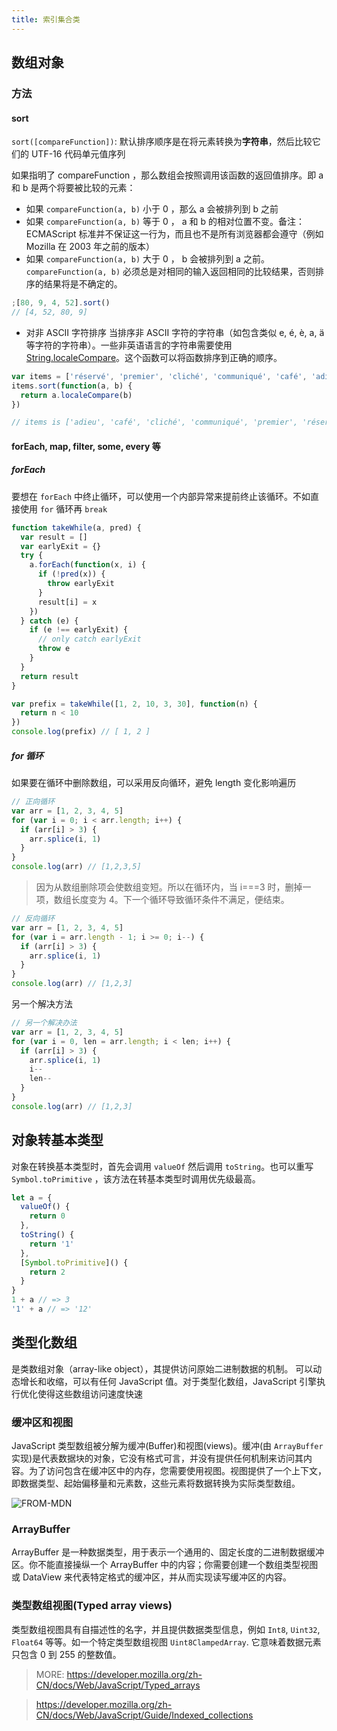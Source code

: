 ```yaml
---
title: 索引集合类
---
```


## 数组对象

### 方法

#### sort

`sort([compareFunction])`: 默认排序顺序是在将元素转换为**字符串**，然后比较它们的 UTF-16 代码单元值序列

如果指明了 compareFunction ，那么数组会按照调用该函数的返回值排序。即 a 和 b 是两个将要被比较的元素：

- 如果 `compareFunction(a, b)` 小于 0 ，那么 a 会被排列到 b 之前
- 如果 `compareFunction(a, b)` 等于 0 ， a 和 b 的相对位置不变。备注： ECMAScript 标准并不保证这一行为，而且也不是所有浏览器都会遵守（例如 Mozilla 在 2003 年之前的版本）
- 如果 `compareFunction(a, b)` 大于 0 ， b 会被排列到 a 之前。
  `compareFunction(a, b)` 必须总是对相同的输入返回相同的比较结果，否则排序的结果将是不确定的。

```js
;[80, 9, 4, 52].sort()
// [4, 52, 80, 9]
```

- 对非 ASCII 字符排序
  当排序非 ASCII 字符的字符串（如包含类似 e, é, è, a, ä 等字符的字符串）。一些非英语语言的字符串需要使用 [String.localeCompare](https://developer.mozilla.org/zh-CN/docs/Web/JavaScript/Reference/Global_Objects/String/localeCompare)。这个函数可以将函数排序到正确的顺序。

```js
var items = ['réservé', 'premier', 'cliché', 'communiqué', 'café', 'adieu']
items.sort(function(a, b) {
  return a.localeCompare(b)
})

// items is ['adieu', 'café', 'cliché', 'communiqué', 'premier', 'réservé']
```

#### forEach, map, filter, some, every 等

##### forEach

要想在 `forEach` 中终止循环，可以使用一个内部异常来提前终止该循环。不如直接使用 `for` 循环再 `break`

```js
function takeWhile(a, pred) {
  var result = []
  var earlyExit = {}
  try {
    a.forEach(function(x, i) {
      if (!pred(x)) {
        throw earlyExit
      }
      result[i] = x
    })
  } catch (e) {
    if (e !== earlyExit) {
      // only catch earlyExit
      throw e
    }
  }
  return result
}

var prefix = takeWhile([1, 2, 10, 3, 30], function(n) {
  return n < 10
})
console.log(prefix) // [ 1, 2 ]
```

##### for 循环

如果要在循环中删除数组，可以采用反向循环，避免 length 变化影响遍历

```js
// 正向循环
var arr = [1, 2, 3, 4, 5]
for (var i = 0; i < arr.length; i++) {
  if (arr[i] > 3) {
    arr.splice(i, 1)
  }
}
console.log(arr) // [1,2,3,5]
```

> 因为从数组删除项会使数组变短。所以在循环内，当 i===3 时，删掉一项，数组长度变为 4。下一个循环导致循环条件不满足，便结束。

```js
// 反向循环
var arr = [1, 2, 3, 4, 5]
for (var i = arr.length - 1; i >= 0; i--) {
  if (arr[i] > 3) {
    arr.splice(i, 1)
  }
}
console.log(arr) // [1,2,3]
```

另一个解决方法

```js
// 另一个解决办法
var arr = [1, 2, 3, 4, 5]
for (var i = 0, len = arr.length; i < len; i++) {
  if (arr[i] > 3) {
    arr.splice(i, 1)
    i--
    len--
  }
}
console.log(arr) // [1,2,3]
```

## 对象转基本类型

对象在转换基本类型时，首先会调用 `valueOf` 然后调用 `toString`。也可以重写 `Symbol.toPrimitive` ，该方法在转基本类型时调用优先级最高。

```js
let a = {
  valueOf() {
    return 0
  },
  toString() {
    return '1'
  },
  [Symbol.toPrimitive]() {
    return 2
  }
}
1 + a // => 3
'1' + a // => '12'
```

## 类型化数组

是类数组对象（array-like object），其提供访问原始二进制数据的机制。 可以动态增长和收缩，可以有任何 JavaScript 值。对于类型化数组，JavaScript 引擎执行优化使得这些数组访问速度快速

### 缓冲区和视图

JavaScript 类型数组被分解为缓冲(Buffer)和视图(views)。缓冲(由 `ArrayBuffer` 实现)是代表数据块的对象，它没有格式可言，并没有提供任何机制来访问其内容。为了访问包含在缓冲区中的内存，您需要使用视图。视图提供了一个上下文，即数据类型、起始偏移量和元素数，这些元素将数据转换为实际类型数组。

![FROM-MDN](https://mdn.mozillademos.org/files/8629/typed_arrays.png)

### ArrayBuffer

ArrayBuffer 是一种数据类型，用于表示一个通用的、固定长度的二进制数据缓冲区。你不能直接操纵一个 ArrayBuffer 中的内容；你需要创建一个数组类型视图或 DataView 来代表特定格式的缓冲区，并从而实现读写缓冲区的内容。

### 类型数组视图(Typed array views)

类型数组视图具有自描述性的名字，并且提供数据类型信息，例如 `Int8`, `Uint32`, `Float64` 等等。如一个特定类型数组视图 `Uint8ClampedArray`. 它意味着数据元素只包含 0 到 255 的整数值。

> MORE: https://developer.mozilla.org/zh-CN/docs/Web/JavaScript/Typed_arrays

> https://developer.mozilla.org/zh-CN/docs/Web/JavaScript/Guide/Indexed_collections
